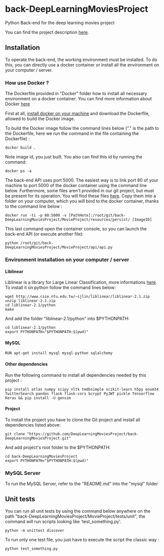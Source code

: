 # back-DeepLearningMoviesProject
Python Back-end for the deep learning movies project 

You can find the project description [here](http://air.imag.fr/index.php/Suggestion_intelligente_de_films_bas%C3%A9e_sur_TensorFlow).

## Installation

To operate the back-end, the working environment must be installed. To do this, you can directly use a docker container or install all the environment on your computer / server.

### How use Docker ?

The Dockerfile provided in "Docker" folder how to install all necessary environment on a docker container.
You can find more information about Docker [here](https://www.docker.com/)

First at all, [install docker on your machine](https://docs.docker.com/engine/installation/) and download the Dockerfile, allowed to build the Docker image.

To build the Docker image follow the command lines below ("." is the path to the Dockerfile, here we run the command in the file containing the Dockerfile) :
```
docker build .
```
Note image id, you just built. You also can find this id by running the command:
```
docker ps -a
```

The back-end API uses port 5000. The easiest way is to link port 80 of your machine to port 5000 of the docker container using the command line below.
Furthermore, some files aren't provided in our git project, but must be present for its operation. You will find these files [here](). Copy them into a folder on your computer, which you will bind to the docker container, thanks to the command line below :
```
docker run -ti -p 80:5000 -v [PathHote]:/root/git/back-DeepLearningMoviesProject/MovieProject/resources/persist/ [ImageID]
```
This last command open the container console, so you can launch the back-end API (or execute another file):
```
python /root/git/back-DeepLearningMoviesProject/MovieProject/api/api.py
```

### Environment installation on your computer / server

#### Liblinear

Liblinear is a library for Large Linear Classification, more informations [here](http://www.csie.ntu.edu.tw/~cjlin/liblinear).
To install it on python follow the command lines below:
```
wget http://www.csie.ntu.edu.tw/~cjlin/liblinear/liblinear-2.1.zip
unzip liblinear-2.1.zip 
cd liblinear-2.1/python
make
```

And add the folder "liblinear-2.1/python" into $PYTHONPATH:
```
cd liblinear-2.1/python
export PYTHONPATH="$PYTHONPATH:$(pwd)"
```

#### MySQL
```
RUN apt-get install mysql mysql-python sqlalchemy
```

#### Other dependencies
Run the following command to install all dependencies needed by this project :
```
pip install atlas numpy scipy nltk tmdbsimple scikit-learn h5py enum34 TwitterSearch pandas flask flask-cors bcrypt PyJWT pickle Tensorflow Keras && pip install -U gensim

```

#### Project
To install the project you have to clone the Git project and install all dependencies listed above:
```
git clone "https://github.com/DeepLearningMoviesProject/back-DeepLearningMoviesProject.git"
```
And add project's root folder to the $PYTHONPATH:
```
cd back-DeepLearningMoviesProject
export PYTHONPATH="$PYTHONPATH:$(pwd)"
```

### MySQL Server
To run the MySQL Server, refer to the "README.md" into the "mysql" folder


## Unit tests

You can run all unit tests by using the command below anywhere on the path "back-DeepLearningMoviesProject/MovieProject/tests/unit", the command will run scripts looking like 'test_something.py'.
```
python -m unittest discover
``` 

To run only one test file, you just have to execute the script the classic way :
```
python test_something.py
```